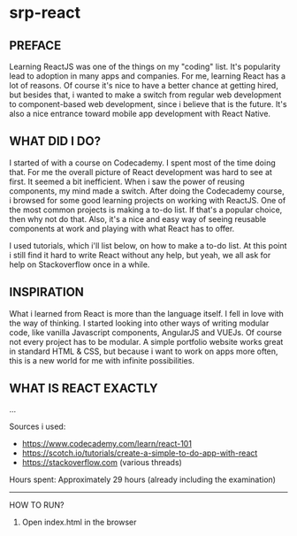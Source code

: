 # srp-react

PREFACE
-------------------
Learning ReactJS was one of the things on my "coding" list. It's popularity lead to adoption in many apps and companies. 
For me, learning React has a lot of reasons. Of course it's nice to have a better chance at getting hired, but besides that, i wanted to make a switch from regular web development to component-based web development, since i believe that is the future. It's also a nice entrance toward mobile app development with React Native.

WHAT DID I DO?
-------------------
I started of with a course on Codecademy. I spent most of the time doing that. For me the overall picture of React development was hard to see at first. It seemed a bit inefficient. When i saw the power of reusing components, my mind made a switch. After doing the Codecademy course, i browsed for some good learning projects on working with ReactJS. One of the most common projects is making a to-do list. If that's a popular choice, then why not do that. Also, it's a nice and easy way of seeing reusable components at work and playing with what React has to offer.

I used tutorials, which i'll list below, on how to make a to-do list. At this point i still find it hard to write React without any help, but yeah, we all ask for help on Stackoverflow once in a while.

INSPIRATION
------------------
What i learned from React is more than the language itself. I fell in love with the way of thinking. I started looking into other ways of writing modular code, like vanilla Javascript components, AngularJS and VUEJs. Of course not every project has to be modular. A simple portfolio website works great in standard HTML & CSS, but because i want to work on apps more often, this is a new world for me with infinite possibilities.

WHAT IS REACT EXACTLY
------------------

...
<div></div>

Sources i used:
* https://www.codecademy.com/learn/react-101
* https://scotch.io/tutorials/create-a-simple-to-do-app-with-react
* https://stackoverflow.com (various threads)

Hours spent:
Approximately 29 hours (already including the examination)

------------------
HOW TO RUN?

1. Open index.html in the browser

